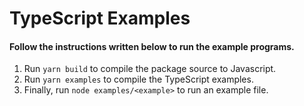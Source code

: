 # TypeScript Examples
#### Follow the instructions written below to run the example programs.

1. Run `yarn build` to compile the package source to Javascript.
2. Run `yarn examples` to compile the TypeScript examples.
3. Finally, run `node examples/<example>` to run an example file.